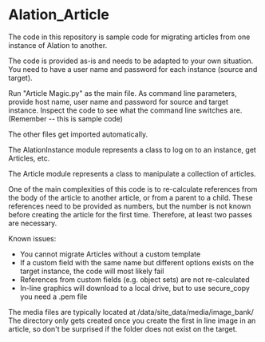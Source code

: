 # Alation_Article

The code in this repository is sample code for migrating articles from one instance of Alation
to another. 

The code is provided as-is and needs to be adapted to your own situation. You need to have a user
name and password for each instance (source and target).

Run "Article Magic.py" as the main file. As command line parameters, provide host name, user name and password
for source and target instance. Inspect the code to see what the command line
switches are. (Remember -- this is sample code)

The other files get imported automatically.

The AlationInstance module represents a class to log on to an instance, get Articles, etc.

The Article module represents a class to manipulate a collection of articles.

One of the main complexities of this code is to re-calculate references from the body of the article to another article, or from a parent to a child. These references need to be provided as numbers, but the number is not known before creating the article for the first time. Therefore, at least two passes are necessary.

Known issues:

* You cannot migrate Articles without a custom template
* If a custom field with the same name but different options exists on the target instance,
the code will most likely fail
* References from custom fields (e.g. object sets) are not re-calculated
* In-line graphics will download to a local drive, but to use secure_copy you need a .pem file

The media files are typically located at /data/site_data/media/image_bank/
The directory only gets created once you create the first in line image in an article,
so don't be surprised if the folder does not exist on the target.


